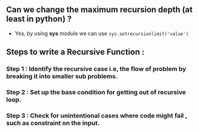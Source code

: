 ## Can we change the maximum recursion depth (at least in python) ?
- Yes, by using **sys** module we can use `sys.setrecursionlimit('value')`

## Steps to write a Recursive Function :

 ### Step 1 : Identify the recursive case i.e, the flow of problem by breaking it into smaller sub problems.
 ### Step 2 : Set up the base condition for getting out of recursive loop.
 ### Step 3 : Check for unintentional cases where code might fail , such  as constraint on the input.
